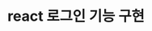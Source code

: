 ---
layout: post
related_posts:
  - /frontdev-log/react/react_5/
title:  react 로그인 기능 구현
categories: 
  - frontdev-log
  - react
---